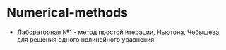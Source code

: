 # Numerical-methods
+ [Лабораторная №1](https://github.com/LubenkoAlexei/Numerical-methods/blob/main/%D0%9D%D0%B5%D0%BB%D0%B8%D0%BD%D0%B5%D0%B9%D0%BD%D0%BE%D0%B5%20%D1%83%D1%80%D0%B0%D0%B2%D0%BD%D0%B5%D0%BD%D0%B8%D0%B5.pdf) - метод простой итерации, Ньютона, Чебышева для решения одного нелинейного уравнения
